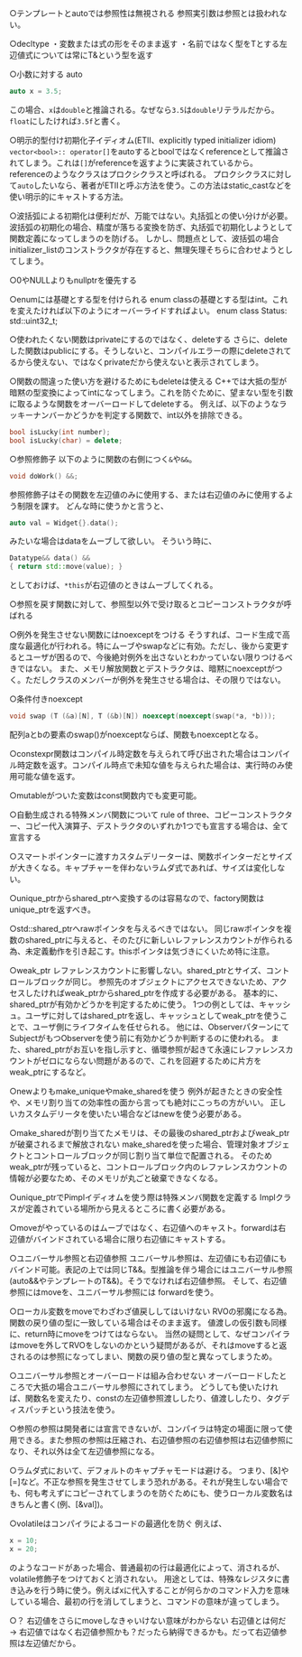○テンプレートとautoでは参照性は無視される
参照実引数は参照とは扱われない。

○decltype
・変数または式の形をそのまま返す
・名前ではなく型をTとする左辺値式については常にT&という型を返す

○小数に対する auto
```c++
auto x = 3.5;
```
この場合、`x`は`double`と推論される。なぜなら`3.5`は`double`リテラルだから。`float`にしたければ`3.5f`と書く。

○明示的型付け初期化子イディオム(ETII、explicitly typed initializer idiom)
`vector<bool>:: operator[]`をautoするとboolではなくreferenceとして推論されてしまう。これは`[]`がreferenceを返すように実装されているから。referenceのようなクラスはプロクシクラスと呼ばれる。
プロクシクラスに対して`auto`したいなら、著者がETIIと呼ぶ方法を使う。この方法はstatic_castなどを使い明示的にキャストする方法。

○波括弧による初期化は便利だが、万能ではない。丸括弧との使い分けが必要。
波括弧の初期化の場合、精度が落ちる変換を防ぎ、丸括弧で初期化しようとして関数定義になってしまうのを防げる。
しかし、問題点として、波括弧の場合initializer_listのコンストラクタが存在すると、無理矢理そちらに合わせようとしてしまう。

○0やNULLよりもnullptrを優先する

○enumには基礎とする型を付けられる
enum classの基礎とする型はint。これを変えたければ以下のようにオーバーライドすればよい。
enum class Status: std::uint32_t;

○使われたくない関数はprivateにするのではなく、deleteする
さらに、deleteした関数はpublicにする。そうしないと、コンパイルエラーの際にdeleteされてるから使えない、ではなくprivateだから使えないと表示されてしまう。

○関数の間違った使い方を避けるためにもdeleteは使える
C++では大抵の型が暗黙の型変換によってintになってしまう。これを防ぐために、望まない型を引数に取るような関数をオーバーロードしてdeleteする。
例えば、以下のようなラッキーナンバーかどうかを判定する関数で、int以外を排除できる。
```c++
bool isLucky(int number);
bool isLucky(char) = delete;
```

○参照修飾子
以下のように関数の右側につく`&`や`&&`。
```c++
void doWork() &&;
```
参照修飾子はその関数を左辺値のみに使用する、または右辺値のみに使用するよう制限を課す。
どんな時に使うかと言うと、
```c++
auto val = Widget{}.data();
```
みたいな場合はdataをムーブして欲しい。
そういう時に、
```c++
Datatype&& data() &&
{ return std::move(value); }
```
としておけば、`*this`が右辺値のときはムーブしてくれる。

○参照を戻す関数に対して、参照型以外で受け取るとコピーコンストラクタが呼ばれる

○例外を発生させない関数にはnoexceptをつける
そうすれば、コード生成で高度な最適化が行われる。特にムーブやswapなどに有効。ただし、後から変更するとユーザが困るので、今後絶対例外を出さないとわかっていない限りつけるべきではない。
また、メモリ解放関数とデストラクタは、暗黙にnoexceptがつく。ただしクラスのメンバーが例外を発生させる場合は、その限りではない。

○条件付きnoexcept
```c++
void swap (T (&a)[N], T (&b)[N]) noexcept(noexcept(swap(*a, *b)));
```
配列aとbの要素のswap()がnoexceptならば、関数もnoexceptとなる。

○constexpr関数はコンパイル時定数を与えられて呼び出された場合はコンパイル時定数を返す。コンパイル時点で未知な値を与えられた場合は、実行時のみ使用可能な値を返す。
 
○mutableがついた変数はconst関数内でも変更可能。

○自動生成される特殊メンバ関数について
rule of three、コピーコンストラクター、コピー代入演算子、デストラクタのいずれか1つでも宣言する場合は、全て宣言する

○スマートポインターに渡すカスタムデリーターは、関数ポインターだとサイズが大きくなる。キャプチャーを伴わないラムダ式であれば、サイズは変化しない。

○unique_ptrからshared_ptrへ変換するのは容易なので、factory関数はunique_ptrを返すべき。

○std::shared_ptrへrawポインタを与えるべきではない。
同じrawポインタを複数のshared_ptrに与えると、そのたびに新しいレファレンスカウントが作られる為、未定義動作を引き起こす。thisポインタは気づきにくいため特に注意。

○weak_ptr
レファレンスカウントに影響しない。shared_ptrとサイズ、コントロールブロックが同じ。
参照先のオブジェクトにアクセスできないため、アクセスしたければweak_ptrからshared_ptrを作成する必要がある。
基本的に、shared_ptrが有効かどうかを判定するために使う。
1つの例としては、キャッシュ。ユーザに対してはshared_ptrを返し、キャッシュとしてweak_ptrを使うことで、ユーザ側にライフタイムを任せられる。
他には、ObserverパターンにてSubjectがもつObserverを使う前に有効かどうか判断するのに使われる。
また、shared_ptrがお互いを指し示すと、循環参照が起きて永遠にレファレンスカウントがゼロにならない問題があるので、これを回避するために片方をweak_ptrにするなど。

○newよりもmake_uniqueやmake_sharedを使う
例外が起きたときの安全性や、メモリ割り当ての効率性の面から言っても絶対にこっちの方がいい。
正しいカスタムデリータを使いたい場合などはnewを使う必要がある。

○make_sharedが割り当てたメモリは、その最後のshared_ptrおよびweak_ptrが破棄されるまで解放されない
make_sharedを使った場合、管理対象オブジェクトとコントロールブロックが同じ割り当て単位で配置される。
そのためweak_ptrが残っていると、コントロールブロック内のレファレンスカウントの情報が必要なため、そのメモリが丸ごと破棄できなくなる。

○unique_ptrでPimplイディオムを使う際は特殊メンバ関数を定義する
Implクラスが定義されている場所から見えるところに書く必要がある。

○moveがやっているのはムーブではなく、右辺値へのキャスト。forwardは右辺値がバインドされている場合に限り右辺値にキャストする。

○ユニバーサル参照と右辺値参照
ユニバーサル参照は、左辺値にも右辺値にもバインド可能。表記の上では同じT&&。型推論を伴う場合にはユニバーサル参照(auto&&やテンプレートのT&&)。そうでなければ右辺値参照。
そして、右辺値参照にはmoveを、ユニバーサル参照には forwardを使う。

○ローカル変数をmoveでわざわざ値戻ししてはいけない
RVOの邪魔になる為。関数の戻り値の型に一致している場合はそのまま返す。
値渡しの仮引数も同様に、return時にmoveをつけてはならない。
当然の疑問として、なぜコンパイラはmoveを外してRVOをしないのかという疑問があるが、それはmoveすると返されるのは参照になってしまい、関数の戻り値の型と異なってしまうため。

○ユニバーサル参照とオーバーロードは組み合わせない
オーバーロードしたところで大抵の場合ユニバーサル参照にされてしまう。
どうしても使いたければ、関数名を変えたり、constの左辺値参照渡ししたり、値渡ししたり、タグディスパッチという技法を使う。

○参照の参照は開発者には宣言できないが、コンパイラは特定の場面に限って使用できる。また参照の参照は圧縮され、右辺値参照の右辺値参照は右辺値参照になり、それ以外は全て左辺値参照になる。

○ラムダ式において、デフォルトのキャプチャモードは避ける。
つまり、[&]や[=]など。不正な参照を発生させてしまう恐れがある。それが発生しない場合でも、何も考えずにコピーされてしまうのを防ぐためにも、使うローカル変数名はきちんと書く(例、[&val])。

○volatileはコンパイラによるコードの最適化を防ぐ
例えば、
```c++
x = 10;
x = 20;
```
のようなコードがあった場合、普通最初の行は最適化によって、消されるが、volatile修飾子をつけておくと消されない。
用途としては、特殊なレジスタに書き込みを行う時に使う。例えばxに代入することが何らかのコマンド入力を意味している場合、最初の行を消してしまうと、コマンドの意味が違ってしまう。

○？
右辺値をさらにmoveしなきゃいけない意味がわからない
右辺値とは何だ
→ 右辺値ではなく右辺値参照かも？だったら納得できるかも。だって右辺値参照は左辺値だから。